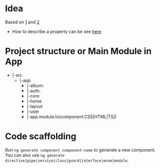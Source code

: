 # Idea
Based on [1](https://github.com/aviabird/angularspree)  and [2](https://angularspree.firebaseapp.com/#)
- How to describe a property can be see [here](https://guides.spreecommerce.org/developer/products.html)


# Project structure or Main Module in App
- |-src
    * |-app
        - |-album:
        - |-auth: 
        - |-core
        - |-home
        - |-layout
        - |-user
        - |-app.module.ts(component.CSS|HTML|TS|)



# Code scaffolding

Run `ng generate component component-name` to generate a new component. You can also use `ng generate directive|pipe|service|class|guard|interface|enum|module`.

